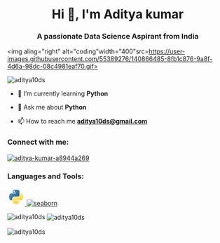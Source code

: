 <h1 align="center">Hi 👋, I'm Aditya kumar</h1>
<h3 align="center">A passionate Data Science Aspirant from India</h3>

<img aling="right" alt="coding"width="400"src=https://user-images.githubusercontent.com/55389276/140866485-8fb1c876-9a8f-4d6a-98dc-08c4981eaf70.gif>

<p align="left"> <img src="https://komarev.com/ghpvc/?username=aditya10ds&label=Profile%20views&color=0e75b6&style=flat" alt="aditya10ds" /> </p>

- 🌱 I’m currently learning **Python**

- 💬 Ask me about **Python**

- 📫 How to reach me **aditya10ds@gmail.com**

<h3 align="left">Connect with me:</h3>
<p align="left">
<a href="https://linkedin.com/in/aditya-kumar-a8944a269" target="blank"><img align="center" src="https://raw.githubusercontent.com/rahuldkjain/github-profile-readme-generator/master/src/images/icons/Social/linked-in-alt.svg" alt="aditya-kumar-a8944a269" height="30" width="40" /></a>
</p>

<h3 align="left">Languages and Tools:</h3>
<p align="left"> <a href="https://www.python.org" target="_blank" rel="noreferrer"> <img src="https://raw.githubusercontent.com/devicons/devicon/master/icons/python/python-original.svg" alt="python" width="40" height="40"/> </a> <a href="https://seaborn.pydata.org/" target="_blank" rel="noreferrer"> <img src="https://seaborn.pydata.org/_images/logo-mark-lightbg.svg" alt="seaborn" width="40" height="40"/> </a> </p>

<p><img align="left" src="https://github-readme-stats.vercel.app/api/top-langs?username=aditya10ds&show_icons=true&locale=en&layout=compact" alt="aditya10ds" /></p>

<p>&nbsp;<img align="center" src="https://github-readme-stats.vercel.app/api?username=aditya10ds&show_icons=true&locale=en" alt="aditya10ds" /></p>

<p><img align="center" src="https://github-readme-streak-stats.herokuapp.com/?user=aditya10ds&" alt="aditya10ds" /></p>
